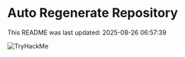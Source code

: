 # Auto Regenerate Repository

This README was last updated: 2025-08-26 06:57:39

 ![TryHackMe](https://tryhackme.com/badge/533634)